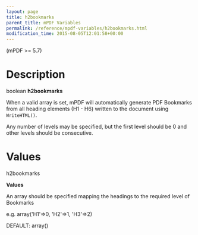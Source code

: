 ```yaml
---
layout: page
title: h2bookmarks
parent_title: mPDF Variables
permalink: /reference/mpdf-variables/h2bookmarks.html
modification_time: 2015-08-05T12:01:58+00:00
---
```


<p>(mPDF &gt;= 5.7)</p>

# Description

<p class="manual_block">boolean <b>h2bookmarks</b></p>
<p>When a valid array is set, mPDF will automatically generate PDF Bookmarks from all heading elements (H1 - H6) written to the document using <code>WriteHTML()</code>.<code>&nbsp;</code></p>
<p>Any number of levels may be specified, but the first level should be 0 and other levels should be consecutive.</p>

# Values

<p class="manual_param_dt"><span class="parameter">h2bookmarks</span><span class="smallblock"> 

</span></p>
<p class="manual_param_dd"><b>Values</b>

An array should be specified mapping the headings to the required level of Bookmarks

e.g. array('H1'=&gt;0, 'H2'=&gt;1, 'H3'=&gt;2)

<span class="smallblock">DEFAULT:</span> array()</p>
